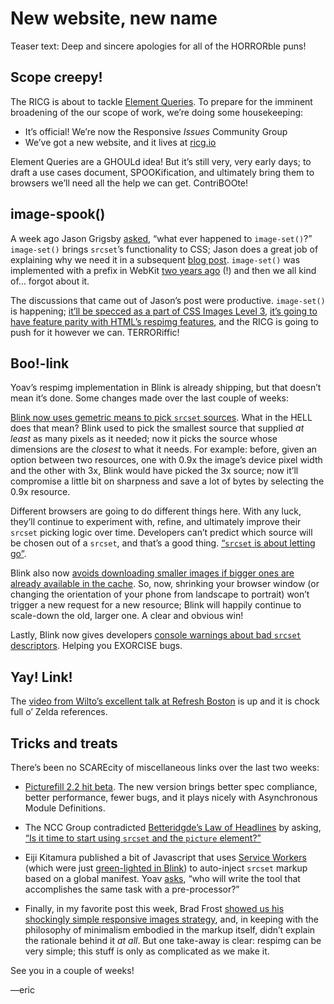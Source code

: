 # New website, new name
Teaser text: Deep and sincere apologies for all of the HORRORble puns!

## Scope creepy!

The RICG is about to tackle [Element Queries](http://responsiveimagescg.github.io/eq-usecases/). To prepare for the imminent broadening of the our scope of work, we’re doing some housekeeping:

- It’s official! We’re now the Responsive *Issues* Community Group
- We’ve got a new website, and it lives at [ricg.io](http://ricg.io)

Element Queries are a GHOULd idea! But it’s still very, very early days; to draft a use cases document, SPOOKification, and ultimately bring them to browsers we’ll need all the help we can get. ContriBOOte!


## image-spook()

A week ago Jason Grigsby [asked](http://lists.w3.org/Archives/Public/public-respimg/2014Oct/0016.html), “what ever happened to `image-set()`?” `image-set()` brings `srcset`’s functionality to CSS; Jason does a great job of explaining why we need it in a subsequent [blog post](http://blog.cloudfour.com/the-forgotten-responsive-images-spec-image-set/). `image-set()` was implemented with a prefix in WebKit [two years ago](http://blog.cloudfour.com/safari-6-and-chrome-21-add-image-set-to-support-retina-images/) (!) and then we all kind of... forgot about it.

The discussions that came out of Jason’s post were productive. `image-set()` is happening; [it’ll be specced as a part of CSS Images Level 3](http://lists.w3.org/Archives/Public/public-respimg/2014Oct/0032.html), [it’s going to have feature parity with HTML’s respimg features](http://ircbot.responsiveimages.org/bot/log/respimg/2014-10-23#T97312), and the RICG is going to push for it however we can. TERRORiffic!


## Boo!-link

Yoav’s respimg implementation in Blink is already shipping, but that doesn’t mean it’s done. Some changes made over the last couple of weeks:

[Blink now uses gemetric means to pick `srcset` sources](https://codereview.chromium.org/667763004/). What in the HELL does that mean? Blink used to pick the smallest source that supplied *at least* as many pixels as it needed; now it picks the source whose dimensions are the *closest* to what it needs. For example: before, given an option between two resources, one with 0.9x the image’s device pixel width and the other with 3x, Blink would have picked the 3x source; now it’ll compromise a little bit on sharpness and save a lot of bytes by selecting the 0.9x resource.

Different browsers are going to do different things here. With any luck, they’ll continue to experiment with, refine, and ultimately improve their `srcset` picking logic over time. Developers can’t predict which source will be chosen out of a `srcset`, and that’s a good thing. [“`srcset` is about letting go”](https://twitter.com/yoavweiss/status/524634996108427264).

Blink also now [avoids downloading smaller images if bigger ones are already available in the cache](https://codereview.chromium.org/674923004/). So, now, shrinking your browser window (or changing the orientation of your phone from landscape to portrait) won’t trigger a new request for a new resource; Blink will happily continue to scale-down the old, larger one. A clear and obvious win!

Lastly, Blink now gives developers [console warnings about bad `srcset` descriptors](https://codereview.chromium.org/649183007/). Helping you EXORCISE bugs.


## Yay! Link!

The [video from Wilto’s excellent talk at Refresh Boston](http://www.futureinsights.com/home/responsive-images-are-here-its-up-to-you-to-make-the-web-for.html) is up and it is chock full o’ Zelda references.


## Tricks and treats

There’s been no SCAREcity of miscellaneous links over the last two weeks:

- [Picturefill 2.2 hit beta](https://github.com/scottjehl/picturefill/releases/tag/2.2.0-beta). The new version brings better spec compliance, better performance, fewer bugs, and it plays nicely with Asynchronous Module Definitions.

- The NCC Group contradicted [Betteridgde’s Law of Headlines](http://en.wikipedia.org/wiki/Betteridge's_law_of_headlines) by asking, [“Is it time to start using `srcset` and the `picture` element?”](https://www.nccgroup.com/en/blog/2014/10/is-it-time-to-start-using-srcset-and-the-picture-element/)

- Eiji Kitamura published a bit of Javascript that uses [Service Workers](https://slightlyoff.github.io/ServiceWorker/spec/service_worker/) (which were just [green-lighted in Blink](https://groups.google.com/a/chromium.org/forum/#!msg/blink-dev/QfxPGw0kJW8/bsIQTZu0UCkJ)) to auto-inject `srcset` markup based on a global manifest. Yoav [asks](https://groups.google.com/a/chromium.org/forum/#!msg/blink-dev/QfxPGw0kJW8/bsIQTZu0UCkJ), “who will write the tool that accomplishes the same task with a pre-processor?”

- Finally, in my favorite post this week, Brad Frost [showed us his shockingly simple responsive images strategy](http://bradfrost.com/blog/post/responsive-images/), and, in keeping with the philosophy of minimalism embodied in the markup itself, didn’t explain the rationale behind it *at all*. But one take-away is clear: respimg can be very simple; this stuff is only as complicated as we make it.

See you in a couple of weeks!

—eric
